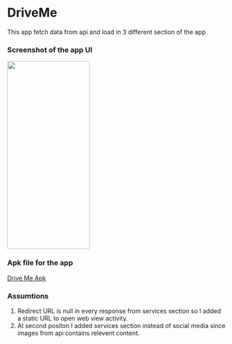 # DriveMe
This app fetch data from api and load in 3 different section of the app

### Screenshot of the app UI

<p float="left">
  <img src="https://user-images.githubusercontent.com/42676336/227816348-a5a4ff16-1101-4a4c-9c4a-719a112fb22d.png" width="190" height="433.3">
 </p>
 
 ### Apk file for the app
 [Drive Me Apk](https://drive.google.com/file/d/14f08hBo8fjzt8J-Y8flTdr3s_x5Wmfb4/view?usp=sharing)

### Assumtions
1. Redirect URL is null in every response from services section so I added a static URL to open web view activity.
2. At second positon I added services section instead of social media since images from api contains relevent content.
